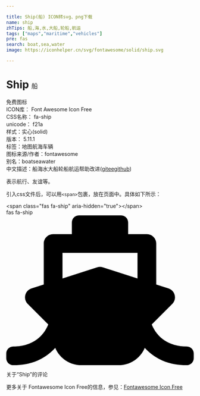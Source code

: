 ```yaml
---

title: Ship(船) ICON转svg、png下载
name: ship
zhTips: 船,海,水,大船,轮船,航运
tags: ["maps","maritime","vehicles"]
pre: fas
search: boat,sea,water
image: https://iconhelper.cn/svg/fontawesome/solid/ship.svg

---
```


# Ship  <small style="font-size: 60%;font-weight: 100">船</small>


<div class="detail-page">
<p>
<span><span class="badge-success badge">免费图标</span> </span>
<br/>
<span>
ICON库：
<span class="badge-secondary badge">Font Awesome Icon Free</span> 
</span>
<br/>
<span>
CSS名称：
<span class="badge-secondary badge">fa-ship</span> 
</span>
<br/>
<span>
unicode：
<span class="badge-secondary badge">f21a</span> 
<copy-btn content='f21a' btn-title=""></copy-btn>
<copy-btn :content='String.fromCodePoint(parseInt("f21a", 16))' btn-title="复制U"></copy-btn>
</span><br/><span>样式：<span class="badge-light badge">实心(solid)</span></span>
<br/>
<span>
版本：
<span class="badge-secondary badge">5.11.1</span> 
</span><br/><span>标签：<span class="badge-light badge"><router-link to="/tags/maps.html">地图</router-link></span><span class="badge-light badge"><router-link to="/tags/maritime.html">航海</router-link></span><span class="badge-light badge"><router-link to="/tags/vehicles.html">车辆</router-link></span></span>
<br/>
<span>图标来源/作者：<span class="badge-light badge">fontawesome</span></span> 
<br/>
<span>别名：<span class="badge-light badge">boat</span><span class="badge-light badge">sea</span><span class="badge-light badge">water</span></span><br/><span class="zh-detail">中文描述：<span class="badge-primary badge">船</span><span class="badge-primary badge">海</span><span class="badge-primary badge">水</span><span class="badge-primary badge">大船</span><span class="badge-primary badge">轮船</span><span class="badge-primary badge">航运</span><span class="help-link"><span>帮助改进</span>(<a href="https://gitee.com/liuwave/icon-helper/edit/master/json/fontawesome/solid/ship.json" target="_blank" rel="noopener noreferrer">gitee</a><a href="https://github.com/liuwave/icon-helper/edit/master/json/fontawesome/solid/ship.json" target="_blank" rel="noopener noreferrer">github</a></span>)</span><br/>
</p>
</div><div class="description description alert alert-light">表示航行、友谊等。</div>
<div class="alert alert-dark">
  <i class="fas fa-ship fa-xs"></i>
  <i class="fas fa-ship fa-sm"></i>
  <i class="fas fa-ship fa-lg"></i>
  <i class="fas fa-ship fa-2x"></i>
  <i class="fas fa-ship fa-3x"></i>
  <i class="fas fa-ship fa-5x"></i>
  <i class="fas fa-ship fa-7x"></i>
</div>
<div>
  <p>引入css文件后，可以用<code>&lt;span&gt;</code>包裹，放在页面中。具体如下所示：    
  </p>
  <div class="alert alert-primary" style="font-size: 14px">
    &lt;span class="fas fa-ship" aria-hidden="true"&gt;&lt;/span&gt;
    <copy-btn content='<span class="fas fa-ship" aria-hidden="true"></span>'></copy-btn>
  </div>
  <div class="alert alert-secondary">
    <i class="fas fa-ship"
    style="font-size: 24px"
    aria-hidden="true"></i> fas fa-ship
    <copy-btn content="fas fa-ship" btn-title="复制图标名称"></copy-btn>
  </div>
</div>
<div id="svg" class="svg-wrap">
<svg xmlns="http://www.w3.org/2000/svg" viewBox="0 0 640 512"><path d="M496.616 372.639l70.012-70.012c16.899-16.9 9.942-45.771-12.836-53.092L512 236.102V96c0-17.673-14.327-32-32-32h-64V24c0-13.255-10.745-24-24-24H248c-13.255 0-24 10.745-24 24v40h-64c-17.673 0-32 14.327-32 32v140.102l-41.792 13.433c-22.753 7.313-29.754 36.173-12.836 53.092l70.012 70.012C125.828 416.287 85.587 448 24 448c-13.255 0-24 10.745-24 24v16c0 13.255 10.745 24 24 24 61.023 0 107.499-20.61 143.258-59.396C181.677 487.432 216.021 512 256 512h128c39.979 0 74.323-24.568 88.742-59.396C508.495 491.384 554.968 512 616 512c13.255 0 24-10.745 24-24v-16c0-13.255-10.745-24-24-24-60.817 0-101.542-31.001-119.384-75.361zM192 128h256v87.531l-118.208-37.995a31.995 31.995 0 0 0-19.584 0L192 215.531V128z"/></svg>
</div>
<detail full-name='fa-ship'></detail>

<Vssue title="关于“Ship”的评论" >关于“Ship”的评论</Vssue>
    
<div><p>更多关于  Fontawesome Icon Free的信息，参见：<a target="_blank" href="https://iconhelper.cn/fontawesome.html">Fontawesome Icon Free</a>
</p></div>
